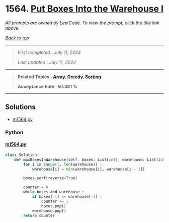 # 1564. [Put Boxes Into the Warehouse I](<https://leetcode.com/problems/put-boxes-into-the-warehouse-i>)

*All prompts are owned by LeetCode. To view the prompt, click the title link above.*

*[Back to top](<../README.md>)*

------

> *First completed : July 11, 2024*
>
> *Last updated : July 11, 2024*

------

> **Related Topics** : **[Array](<by_topic/Array.md>), [Greedy](<by_topic/Greedy.md>), [Sorting](<by_topic/Sorting.md>)**
>
> **Acceptance Rate** : **67.381 %**

------

## Solutions

- [m1564.py](<../my-submissions/m1564.py>)
### Python
#### [m1564.py](<../my-submissions/m1564.py>)
```Python
class Solution:
    def maxBoxesInWarehouse(self, boxes: List[int], warehouse: List[int]) -> int:
        for i in range(1, len(warehouse)) :
            warehouse[i] = min(warehouse[i], warehouse[i - 1])

        boxes.sort(reverse=True)

        counter = 0
        while boxes and warehouse :
            if boxes[-1] <= warehouse[-1] :
                counter += 1
                boxes.pop()
            warehouse.pop()
        return counter
```

